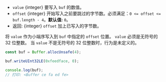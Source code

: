 <!-- YAML
added: v0.5.5
changes:
  - version: v14.9.0
    pr-url: https://github.com/nodejs/node/pull/34729
    description: This function is also available as `buf.writeUint32LE()`.
  - version: v10.0.0
    pr-url: https://github.com/nodejs/node/pull/18395
    description: Removed `noAssert` and no implicit coercion of the offset
                 to `uint32` anymore.
-->

* `value` {integer} 要写入 `buf` 的数值。
* `offset` {integer} 开始写入之前要跳过的字节数。必须满足：`0 <= offset <= buf.length - 4`。**默认值:** `0`。
* 返回: {integer} `offset` 加上已写入的字节数。

将 `value` 作为小端序写入到 `buf` 中指定的 `offset` 位置。
`value` 必须是无符号的 32 位整数。
当 `value` 不是无符号的 32 位整数时，行为是未定义的。

```js
const buf = Buffer.allocUnsafe(4);

buf.writeUInt32LE(0xfeedface, 0);

console.log(buf);
// 打印: <Buffer ce fa ed fe>
```

